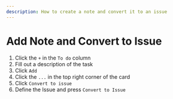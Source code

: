 ```yaml
---
description: How to create a note and convert it to an issue
---
```


# Add Note and Convert to Issue



1. Click the `+` in the `To do` column
2. Fill out a description of the task
3. Click `Add`
4. Click the `...` in the top right corner of the card
5. Click `Convert to issue`
6. Define the Issue and press `Convert to Issue`
